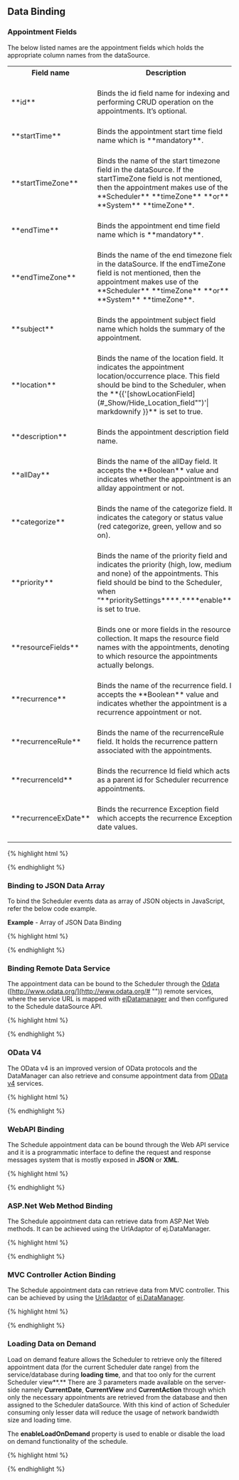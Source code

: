 ## Data Binding

### Appointment Fields

The below listed names are the appointment fields which holds the appropriate column names from the dataSource.

<table>
<tr>
<th>
Field name<br/><br/></th><th>
Description<br/><br/></th></tr>
<tr>
<td>
**id**<br/><br/></td><td>
Binds the id field name for indexing and performing CRUD operation on the appointments. It’s optional.<br/><br/></td></tr>
<tr>
<td>
**startTime**<br/><br/></td><td>
Binds the appointment start time field name which is **mandatory**.<br/><br/></td></tr>
<tr>
<td>
**startTimeZone**<br/><br/></td><td>
Binds the name of the start timezone field in the dataSource. If the startTimeZone field is not mentioned, then the appointment makes use of the **Scheduler** **timeZone** **or** **System** **timeZone**.<br/><br/></td></tr>
<tr>
<td>
**endTime**<br/><br/></td><td>
Binds the appointment end time field name which is **mandatory**.<br/><br/></td></tr>
<tr>
<td>
**endTimeZone**<br/><br/></td><td>
Binds the name of the end timezone field in the dataSource. If the endTimeZone field is not mentioned, then the appointment makes use of the **Scheduler** **timeZone** **or** **System** **timeZone**.<br/><br/></td></tr>
<tr>
<td>
**subject**<br/><br/></td><td>
Binds the appointment subject field name which holds the summary of the appointment. <br/><br/></td></tr>
<tr>
<td>
**location**<br/><br/></td><td>
Binds the name of the location field. It indicates the appointment location/occurrence place. This field should be bind to the Scheduler, when the **{{'[showLocationField](#_Show/Hide_Location_field"")'| markdownify }}** is set to true.<br/><br/></td></tr>
<tr>
<td>
**description**<br/><br/></td><td>
Binds the appointment description field name.<br/><br/></td></tr>
<tr>
<td>
**allDay**<br/><br/></td><td>
Binds the name of the allDay field. It accepts the **Boolean** value and indicates whether the appointment is an allday appointment or not.<br/><br/></td></tr>
<tr>
<td>
**categorize**<br/><br/></td><td>
Binds the name of the categorize field. It indicates the category or status value (red categorize, green, yellow and so on). <br/><br/></td></tr>
<tr>
<td>
**priority**<br/><br/></td><td>
Binds the name of the priority field and indicates the priority (high, low, medium and none) of the appointments. This field should be bind to the Scheduler, when “**prioritySettings****.****enable**” is set to true.<br/><br/></td></tr>
<tr>
<td>
**resourceFields**<br/><br/></td><td>
Binds one or more fields in the resource collection. It maps the resource field names with the appointments, denoting to which resource the appointments actually belongs.<br/><br/></td></tr>
<tr>
<td>
**recurrence**<br/><br/></td><td>
Binds the name of the recurrence field. It accepts the **Boolean** value and indicates whether the appointment is a recurrence appointment or not.<br/><br/></td></tr>
<tr>
<td>
**recurrenceRule**<br/><br/></td><td>
Binds the name of the recurrenceRule field. It holds the recurrence pattern associated with the appointments.<br/><br/></td></tr>
<tr>
<td>
**recurrenceId**<br/><br/></td><td>
Binds the recurrence Id field which acts as a parent id for Scheduler recurrence appointments.<br/><br/></td></tr>
<tr>
<td>
**recurrenceExDate**<br/><br/></td><td>
Binds the recurrence Exception field which accepts the recurrence Exception date values.<br/><br/></td></tr>
</table>
{% highlight html %}
<!-- HTML element will initialize as a ejSchedule -->

<div id="schedule"></div>

<script>

$(function () {

$("#schedule").ejSchedule({

currentDate: new Date(2015, 11, 7),

showLocationField: true,

categorizeSettings: { enable: true },

prioritySettings: { enable: true },

group: { resources: [ "Owners"] },

resources: [{

field: "ownerId",

title: "Owner",

name: "Owners",

resourceSettings: { dataSource: [

{ text: "Nancy", id: 1, color: "#f8a398" },

{ text: "Steven", id: 3, color: "#56ca85" },

{ text: "Michael", id: 5, color: "#51a0ed" }],

text: "text", id: "id", color: "color"

}

}],

appointmentSettings: {

resourceFields: "ownerId",

dataSource: [{

Id: 1,

Subject: "Music Class",

StartTime: new Date("2015/11/7 06:00 AM"),

StartTimeZone: "UTC +05:30",

EndTime: new Date("2015/11/7 07:00 AM"),

EndTimeZone: "UTC +05:30",

Description: "Never Giveup on Obstacles",

location: "US",

AllDay: false,

Recurrence: true,

RecurrenceRule: "FREQ=WEEKLY;BYDAY=MO,TU;INTERVAL=1;COUNT=15",

Categorize: "1",

Priority: "medium",

ownerId: 3,

RecurrenceId: 1,

RecurrenceExDate: null

}]

}

});

});

</script>



{% endhighlight %}

### Binding to JSON Data Array

To bind the Scheduler events data as array of JSON objects in JavaScript, refer the below code example.

**Example** - Array of JSON Data Binding

{% highlight html %}
<!-- HTML element will initialize as a ejSchedule -->

<div id="schedule"></div>

<script>

$("#schedule").ejSchedule({

currentDate: new Date(2015, 11, 7),

appointmentSettings: {

//Array of JSON data configure in dataSource

dataSource: [

{

Id: 1,

Subject: "Music Class",

StartTime: new Date("2015/11/7 06:00 AM"),

EndTime: new Date("2015/11/7 07:00 AM")

},

{

Id: 2,

Subject: "School",

StartTime: new Date("2015/11/7 9:00 AM"),

EndTime: new Date("2015/11/7 02:30 PM")

}]

}

});

</script>



{% endhighlight %}

### Binding Remote Data Service

The appointment data can be bound to the Scheduler through the [Odata](http://www.odata.org/# "") ([http://www.odata.org/](http://www.odata.org/# "")) remote services, where the service URL is mapped with [ejDatamanager](http://helpjs.syncfusion.com/js/datamanager/overview# "") and then configured to the Schedule dataSource API.

{% highlight html %}
<!-- HTML element will initialize as a ejSchedule -->

<div id="schedule"></div>

<script>

$(function () {

var dataManager = ej.DataManager({

// referring data from remote service (url binding)

url: "http://mvc.syncfusion.com/OdataServices/Northwnd.svc/"

});

// query to fetch the records from the specified table “Events”

var queryEvent = ej.Query().from("Events").take(10);

$("#schedule").ejSchedule({

currentDate: new Date(2014, 4, 5),

appointmentSettings: {

// Configure the dataSource with dataManager object

dataSource: dataManager,

query: queryEvent

}

});

});

</script>



{% endhighlight %}

### OData V4

The OData v4 is an improved version of OData protocols and the DataManager can also retrieve and consume appointment data from [OData v4](http://www.odata.org/documentation/# "") services. 

{% highlight html %}
<!-- HTML element will initialize as a ejSchedule -->

<div id="schedule"></div>

<script>

$(function () {

// get the appointments data from OData v4 service

var dataManager = ej.DataManager({

//OData v4 service 

url: "http://services.odata.org/V4/Northwind/Northwind.svc/Orders/",

adaptor: new ej.ODataV4Adaptor()

});

$("#schedule").ejSchedule({

currentDate: new Date(1997, 2, 23),

appointmentSettings: {

// Configure the dataSource with dataManager object

dataSource: dataManager,

subject: "ShipName",

startTime: "OrderDate",

endTime: "RequiredDate",

description: "ShipAddress"

}

});

});

</script>



{% endhighlight %}

### WebAPI Binding

The Schedule appointment data can be bound through the Web API service and it is a programmatic interface to define the request and response messages system that is mostly exposed in **JSON** or **XML**.

{% highlight html %}
<!-- HTML element will initialize as a ejSchedule -->

<div id="schedule"></div>

<script>

$(function () {

var dataManager = ej.DataManager({

// get the required appointments from Web API service

url: "http://mvc.syncfusion.com/OdataServices/api/ScheduleData/",

// enable cross domain

crossDomain: true

});

$("#schedule").ejSchedule({

currentDate: new Date(2014, 4, 5),

appointmentSettings: {

// Configure the dataSource with dataManager object

dataSource: dataManager

}

});

});

</script>



{% endhighlight %}

### ASP.Net Web Method Binding

The Schedule appointment data can retrieve data from ASP.Net Web methods. It can be achieved using the UrlAdaptor of ej.DataManager.

{% highlight html %}
<!-- HTML element will initialize as a ejSchedule -->

<div id="schedule"></div>

<script>

$(function () {

// get the appointments data from Web method

var dataManager = ej.DataManager({

url: "WebService1.asmx/GetDatas",  // This will trigger to bind the appointments data to schedule control

batchUrl: "WebService1.asmx/Crud", // This will trigger while saving the appointment through detail window

insertUrl: "WebService1.asmx/add",  // This will trigger while saving the appointment through quick window

updateUrl: "WebService1.asmx/update", //This will trigger while saving the resize or drag and drop the appointment 

removeUrl: "WebService1.asmx/remove", // This will trigger to delete the single appointment

adaptor: new ej.WebMethodAdaptor()

});

$("#schedule").ejSchedule({

currentDate: new Date(2014, 4, 5),

appointmentSettings: {

// Configure the dataSource with dataManager object

dataSource: dataManager

}

});

});

</script>



{% endhighlight %}

### MVC Controller Action Binding

The Schedule appointment data can retrieve data from MVC controller. This can be achieved by using the [UrlAdaptor](http://help.syncfusion.com/js/datamanager/data-adaptors#url-adaptor "") of [ej.DataManager](http://help.syncfusion.com/js/datamanager/overview# "").

{% highlight html %}
<!-- HTML element will initialize as a ejSchedule -->

<div id="schedule"></div>

<script>

$(function () {

// get the appointments data from Web method

var dataManager = ej.DataManager({

url: "Home/GetData",  // This will trigger to bind the appointments data to schedule control

batchUrl: "Home/Crud", // This will trigger while saving the appointment through detail window

insertUrl: "Home/add",  // This will trigger while saving the appointment through quick window

updateUrl: "Home/update", //This will trigger while saving the resize or drag and drop the appointment 

removeUrl: "Home/remove", // This will trigger to delete the single appointment

adaptor: new ej.UrlAdaptor()

});

$("#schedule").ejSchedule({

currentDate: new Date(2014, 4, 5),

appointmentSettings: {

// Configure the dataSource with dataManager object

dataSource: dataManager

}

});

});

</script>



{% endhighlight %}

### Loading Data on Demand

Load on demand feature allows the Scheduler to retrieve only the filtered appointment data (for the current Scheduler date range) from the service/database during **loading** **time**, and that too only for the current Scheduler view**.** There are 3 parameters made available on the server-side namely **CurrentDate**, **CurrentView** and **CurrentAction** through which only the necessary appointments are retrieved from the database and then assigned to the Scheduler dataSource. With this kind of action of Scheduler consuming only lesser data will reduce the usage of network bandwidth size and loading time. 

The **enableLoadOnDemand** property is used to enable or disable the load on demand functionality of the schedule.

{% highlight html %}
<!-- HTML element will initialize as a ejSchedule -->

<div id="schedule"></div>

<script>

$(function () {

var dataManager = ej.DataManager({

// get the required appointments from service

url: "http://mvc.syncfusion.com/OdataServices/api/ScheduleData/",

crossDomain: true

});

$("#schedule").ejSchedule({

// Enable Load on demand

enableLoadOnDemand: true,

currentDate: new Date(2014, 4, 5),

appointmentSettings: {

// Configure the dataSource with dataManager object

dataSource: dataManager,

}

});

});

</script>



{% endhighlight %}

